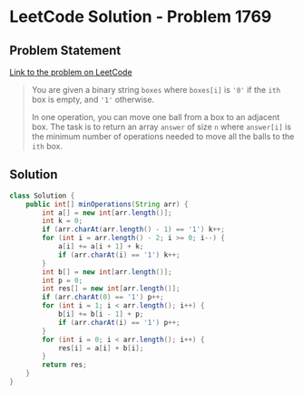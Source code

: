 # LeetCode Solution - Problem 1769

## Problem Statement
[Link to the problem on LeetCode](https://leetcode.com/problems/minimum-number-of-operations-to-move-all-balls-to-each-box/)

> You are given a binary string `boxes` where `boxes[i]` is `'0'` if the `ith` box is empty, and `'1'` otherwise. 
> 
> In one operation, you can move one ball from a box to an adjacent box. 
> The task is to return an array `answer` of size `n` where `answer[i]` is the minimum number of operations needed to move all the balls to the `ith` box.

## Solution

```java
class Solution {
    public int[] minOperations(String arr) {
        int a[] = new int[arr.length()];
        int k = 0;
        if (arr.charAt(arr.length() - 1) == '1') k++;
        for (int i = arr.length() - 2; i >= 0; i--) {
            a[i] += a[i + 1] + k;
            if (arr.charAt(i) == '1') k++;
        }
        int b[] = new int[arr.length()];
        int p = 0;
        int res[] = new int[arr.length()];
        if (arr.charAt(0) == '1') p++;
        for (int i = 1; i < arr.length(); i++) {
            b[i] += b[i - 1] + p;
            if (arr.charAt(i) == '1') p++;
        }
        for (int i = 0; i < arr.length(); i++) {
            res[i] = a[i] + b[i];
        }
        return res;
    }
}
